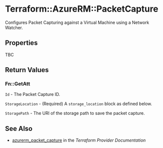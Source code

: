 # Terraform::AzureRM::PacketCapture

Configures Packet Capturing against a Virtual Machine using a Network Watcher.

## Properties

TBC

## Return Values

### Fn::GetAtt

`Id` - The Packet Capture ID.

`StorageLocation` - (Required) A `storage_location` block as defined below.

`StoragePath` - The URI of the storage path to save the packet capture.

## See Also

* [azurerm_packet_capture](https://www.terraform.io/docs/providers/azurerm/r/packet_capture.html) in the _Terraform Provider Documentation_